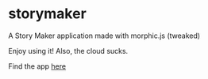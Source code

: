 # storymaker
A Story Maker application made with morphic.js (tweaked)

Enjoy using it! Also, the cloud sucks.

Find the app [here](https://storymaker.studioreboot.repl.co/)
